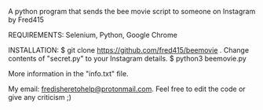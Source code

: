 A python program that sends the bee movie script to someone on Instagram by Fred415


REQUIREMENTS: Selenium, Python, Google Chrome

INSTALLATION:
$ git clone https://github.com/fred415/beemovie . Change contents of "secret.py" to your Instagram details. $ python3 beemovie.py

More information in the "info.txt" file.

My email: fredisheretohelp@protonmail.com. Feel free to edit the code or give any criticism ;)
